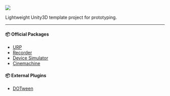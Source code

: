 [![](https://img.shields.io/badge/Unity3D%20Version:-2022.3.17f1-orange?logo=unity)][1]

Lightweight Unity3D template project for prototyping.

---

#### 📦️ Official Packages
- [URP](https://docs.unity3d.com/Packages/com.unity.render-pipelines.universal@16.0/manual/index.html)
- [Recorder](https://docs.unity3d.com/Packages/com.unity.recorder@4.0/manual/index.html)
- [Device Simulator](https://docs.unity3d.com/Packages/com.unity.device-simulator@3.0/manual/index.html)
- [Cinemachine](https://docs.unity3d.com/Packages/com.unity.cinemachine@2.9/manual/index.html)

#### 📦️ External Plugins
- [DOTween](https://assetstore.unity.com/packages/tools/animation/dotween-hotween-v2-27676)

[1]: https://unity.com/releases/editor/qa/lts-releases
